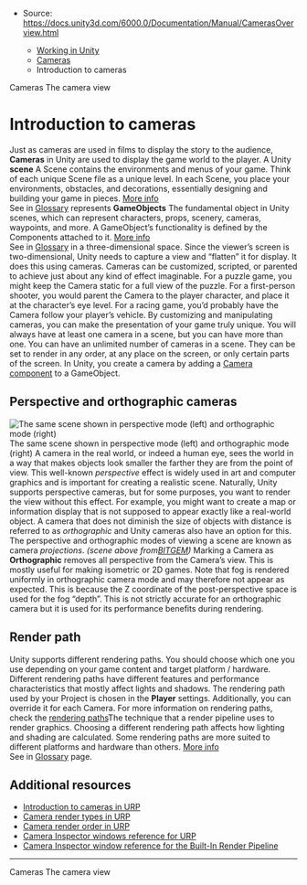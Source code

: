 * Source: https://docs.unity3d.com/6000.0/Documentation/Manual/CamerasOverview.html

  * [Working in Unity](https://docs.unity3d.com/6000.0/Documentation/Manual/working-in-unity.html)
  * [Cameras](https://docs.unity3d.com/6000.0/Documentation/Manual/Cameras.html)
  * Introduction to cameras


[](https://docs.unity3d.com/6000.0/Documentation/Manual/Cameras.html)
Cameras
[](https://docs.unity3d.com/6000.0/Documentation/Manual/CameraView.html)
The camera view
# Introduction to cameras
Just as cameras are used in films to display the story to the audience, **Cameras** in Unity are used to display the game world to the player. 
A Unity **scene** A Scene contains the environments and menus of your game. Think of each unique Scene file as a unique level. In each Scene, you place your environments, obstacles, and decorations, essentially designing and building your game in pieces. [More info](https://docs.unity3d.com/6000.0/Documentation/Manual/CreatingScenes.html)  
See in [Glossary](https://docs.unity3d.com/6000.0/Documentation/Manual/Glossary.html#Scene) represents **GameObjects** The fundamental object in Unity scenes, which can represent characters, props, scenery, cameras, waypoints, and more. A GameObject’s functionality is defined by the Components attached to it. [More info](https://docs.unity3d.com/6000.0/Documentation/Manual/class-GameObject.html)  
See in [Glossary](https://docs.unity3d.com/6000.0/Documentation/Manual/Glossary.html#GameObject) in a three-dimensional space. Since the viewer’s screen is two-dimensional, Unity needs to capture a view and “flatten” it for display. It does this using cameras.
Cameras can be customized, scripted, or parented to achieve just about any kind of effect imaginable. For a puzzle game, you might keep the Camera static for a full view of the puzzle. For a first-person shooter, you would parent the Camera to the player character, and place it at the character’s eye level. For a racing game, you’d probably have the Camera follow your player’s vehicle.
By customizing and manipulating cameras, you can make the presentation of your game truly unique. You will always have at least one camera in a scene, but you can have more than one. You can have an unlimited number of cameras in a scene. They can be set to render in any order, at any place on the screen, or only certain parts of the screen.
In Unity, you create a camera by adding a [Camera component](https://docs.unity3d.com/6000.0/Documentation/Manual/class-Camera.html) to a GameObject.
## Perspective and orthographic cameras
![The same scene shown in perspective mode \(left\) and orthographic mode \(right\) ](https://docs.unity3d.com/6000.0/Documentation/uploads/Main/CameraPerspectiveAndOrtho.jpg) The same scene shown in perspective mode (left) and orthographic mode (right) 
A camera in the real world, or indeed a human eye, sees the world in a way that makes objects look smaller the farther they are from the point of view. This well-known _perspective_ effect is widely used in art and computer graphics and is important for creating a realistic scene. Naturally, Unity supports perspective cameras, but for some purposes, you want to render the view without this effect. For example, you might want to create a map or information display that is not supposed to appear exactly like a real-world object. A camera that does not diminish the size of objects with distance is referred to as _orthographic_ and Unity cameras also have an option for this. The perspective and orthographic modes of viewing a scene are known as camera _projections_. _(scene above from[BITGEM](https://www.assetstore.unity3d.com/en/#!/publisher/1299))_
Marking a Camera as **Orthographic** removes all perspective from the Camera’s view. This is mostly useful for making isometric or 2D games.
Note that fog is rendered uniformly in orthographic camera mode and may therefore not appear as expected. This is because the Z coordinate of the post-perspective space is used for the fog “depth”. This is not strictly accurate for an orthographic camera but it is used for its performance benefits during rendering.
## Render path
Unity supports different rendering paths. You should choose which one you use depending on your game content and target platform / hardware. Different rendering paths have different features and performance characteristics that mostly affect lights and shadows. The rendering path used by your Project is chosen in the **Player** settings. Additionally, you can override it for each Camera.
For more information on rendering paths, check the [rendering paths](https://docs.unity3d.com/6000.0/Documentation/Manual/RenderingPaths.html)The technique that a render pipeline uses to render graphics. Choosing a different rendering path affects how lighting and shading are calculated. Some rendering paths are more suited to different platforms and hardware than others. [More info](https://docs.unity3d.com/6000.0/Documentation/Manual/RenderingPaths.html)  
See in [Glossary](https://docs.unity3d.com/6000.0/Documentation/Manual/Glossary.html#RenderingPath) page.
## Additional resources
  * [Introduction to cameras in URP](https://docs.unity3d.com/6000.0/Documentation/Manual/urp/cameras/camera-differences-in-urp.html)
  * [Camera render types in URP](https://docs.unity3d.com/6000.0/Documentation/Manual/urp/camera-types-and-render-type.html)
  * [Camera render order in URP](https://docs.unity3d.com/6000.0/Documentation/Manual/urp/cameras-advanced.html)
  * [Camera Inspector windows reference for URP](https://docs.unity3d.com/6000.0/Documentation/Manual/urp/camera-components-reference-landing.html)
  * [Camera Inspector window reference for the Built-In Render Pipeline](https://docs.unity3d.com/6000.0/Documentation/Manual/class-Camera.html)


* * *
[](https://docs.unity3d.com/6000.0/Documentation/Manual/Cameras.html)
Cameras
[](https://docs.unity3d.com/6000.0/Documentation/Manual/CameraView.html)
The camera view
